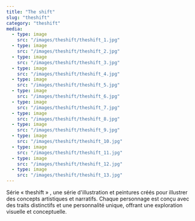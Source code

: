 ```yaml
---
title: "The shift"
slug: "theshift"
category: "theshift"
media:
  - type: image
    src: "/images/theshift/theshift_1.jpg"
  - type: image
    src: "/images/theshift/theshift_2.jpg"
  - type: image
    src: "/images/theshift/theshift_3.jpg"
  - type: image
    src: "/images/theshift/theshift_4.jpg"
  - type: image
    src: "/images/theshift/theshift_5.jpg"
  - type: image
    src: "/images/theshift/theshift_6.jpg"
  - type: image
    src: "/images/theshift/theshift_7.jpg"
  - type: image
    src: "/images/theshift/theshift_8.jpg"
  - type: image
    src: "/images/theshift/theshift_9.jpg"
  - type: image
    src: "/images/theshift/theshift_10.jpg"
  - type: image
    src: "/images/theshift/theshift_11.jpg"
  - type: image
    src: "/images/theshift/theshift_12.jpg"
  - type: image
    src: "/images/theshift/theshift_13.jpg"
---
```

Série « theshift »
, une série d'illustration et peintures créés pour illustrer des concepts artistiques et narratifs. Chaque personnage est conçu avec des traits distinctifs et une personnalité unique, offrant une exploration visuelle et conceptuelle.